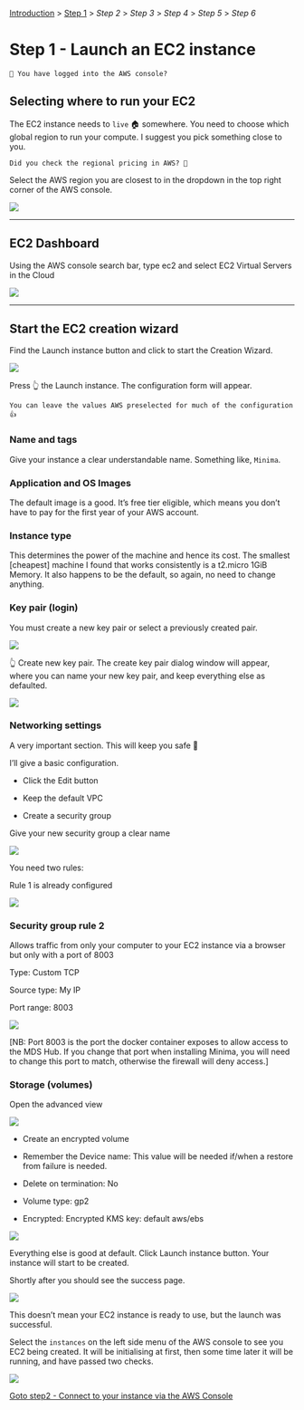 [Introduction](../index.md) > <u>Step 1</u> > *Step 2* > *Step 3* > *Step 4* > *Step 5* > *Step 6*

# Step 1 - Launch an EC2 instance

```
🧐 You have logged into the AWS console?
```

## Selecting where to run your EC2

The EC2 instance needs to `live` 🏠 somewhere. You need to choose which global region to run your compute. I suggest you pick something close to you. 

```
Did you check the regional pricing in AWS? 🧐
```

Select the AWS region you are closest to in the dropdown in the top right corner of the AWS console. 

![](selectRegion.png)

---
## EC2 Dashboard

Using the AWS console search bar, type ec2 and select EC2 Virtual Servers in the Cloud

![](ec2Dashboard.png)

---
## Start the EC2 creation wizard

Find the Launch instance button and click to start the Creation Wizard.


![](launchEC2Wizard.png)

Press 👆 the Launch instance. The configuration form will appear. 

```
You can leave the values AWS preselected for much of the configuration 👍 
```

### Name and tags

Give your instance a clear understandable name. Something like, `Minima`.

### Application and OS Images

The default image is a good. It’s free tier eligible, which means you don’t have to pay for the first year of your AWS account.

### Instance type

This determines the power of the machine and hence its cost. The smallest [cheapest] machine I found that works consistently is a t2.micro 1GiB Memory. It also happens to be the default, so again, no need to change anything. 

### Key pair (login)

You must create a new key pair or select a previously created pair.

![](keypairCreation.png)

👆 Create new key pair. The create key pair dialog window will appear, where you can name your new key pair, and keep everything else as defaulted. 

![](createKeyPairWizard.png)

### Networking settings

A very important section. This will keep you safe 🥽 

I’ll give a basic configuration.

* Click the Edit button

* Keep the default VPC

* Create a security group

Give your new security group a clear name

![](securityGroupName.png)


You need two rules:

Rule 1 is already configured

![](securityRule1.png)

### Security group rule 2

Allows traffic from only your computer to your EC2 instance via a browser but only with a port of 8003

Type: Custom TCP

Source type: My IP

Port range: 8003

![](securityRule2.png)

[NB: Port 8003 is the port the docker container exposes to allow access to the MDS Hub. If you change that port when installing Minima, you will need to change this port to match, otherwise the firewall will deny access.]

### Storage (volumes)

Open the advanced view 

![](storageAdvancedSettings.png)

* Create an encrypted volume

* Remember the Device name: This value will be needed if/when a restore from failure is needed. 

* Delete on termination: No

* Volume type: gp2

* Encrypted: Encrypted KMS key: default aws/ebs

![](defaultKMS.png)

Everything else is good at default. Click Launch instance button. Your instance will start to be created. 

Shortly after you should see the success page. 

![](successNotice.png)

This doesn’t mean your EC2 instance is ready to use, but the launch was successful. 

Select the `instances` on the left side menu of the AWS console to see you EC2 being created. It will be initialising at first, then some time later it will be running, and have passed two checks. 

![](ec2InstanceList.png)

[Goto step2 - Connect to your instance via the AWS Console](../step2/index.md)